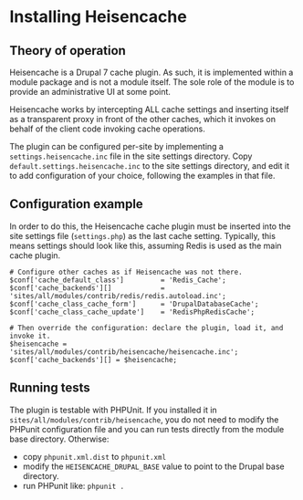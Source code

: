Installing Heisencache
======================

Theory of operation
-------------------

Heisencache is a Drupal 7 cache plugin. As such, it is implemented within a
module package and is not a module itself. The sole role of the module is to
provide an administrative UI at some point.

Heisencache works by intercepting ALL cache settings and inserting itself as a
transparent proxy in front of the other caches, which it invokes on behalf of
the client code invoking cache operations.

The plugin can be configured per-site by implementing a `settings.heisencache.inc`
file in the site settings directory. Copy `default.settings.heisencache.inc` to
the site settings directory, and edit it to add configuration of your choice,
following the examples in that file.


Configuration example
---------------------

In order to do this, the Heisencache cache plugin must be inserted into the
site settings file (`settings.php`) as the last cache setting. Typically, this
means settings should look like this, assuming Redis is used as the main cache
plugin.

    # Configure other caches as if Heisencache was not there.
    $conf['cache_default_class']         = 'Redis_Cache';
    $conf['cache_backends'][]            = 'sites/all/modules/contrib/redis/redis.autoload.inc';
    $conf['cache_class_cache_form']      = 'DrupalDatabaseCache';
    $conf['cache_class_cache_update']    = 'RedisPhpRedisCache';

    # Then override the configuration: declare the plugin, load it, and invoke it.
    $heisencache = 'sites/all/modules/contrib/heisencache/heisencache.inc';
    $conf['cache_backends'][] = $heisencache;


Running tests
-------------

The plugin is testable with PHPUnit. If you installed it in
`sites/all/modules/contrib/heisencache`, you do not need to modify the PHPunit
configuration file and you can run tests directly from the module base
directory. Otherwise:

- copy `phpunit.xml.dist` to `phpunit.xml`
- modify the `HEISENCACHE_DRUPAL_BASE` value to point to the Drupal base directory.
- run PHPunit like: `phpunit .`
